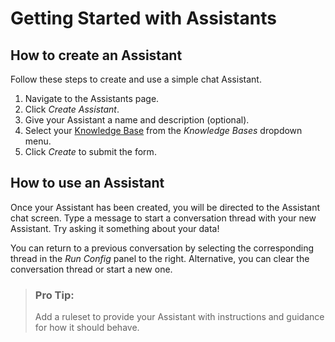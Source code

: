 # Getting Started with Assistants

## How to create an Assistant

Follow these steps to create and use a simple chat Assistant.

1. Navigate to the Assistants page.
1. Click *Create Assistant*.
1. Give your Assistant a name and description (optional).
1. Select your [Knowledge Base](/griptape-cloud/knowledge-bases/what-are-knowledge-bases/) from the *Knowledge Bases* dropdown menu.
1. Click *Create* to submit the form.

## How to use an Assistant

Once your Assistant has been created, you will be directed to the Assistant chat screen. Type a message to start a conversation thread with your new Assistant. Try asking it something about your data!

You can return to a previous conversation by selecting the corresponding thread in the *Run Config* panel to the right. Alternative, you can clear the conversation thread or start a new one.

> ### Pro Tip:
>
> Add a ruleset to provide your Assistant with instructions and guidance for how it should behave.
